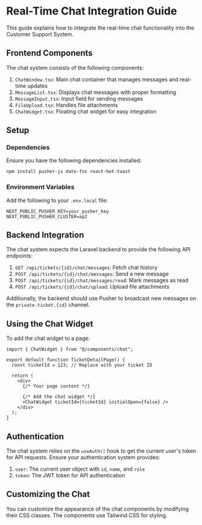 # Real-Time Chat Integration Guide

This guide explains how to integrate the real-time chat functionality into the Customer Support System.

## Frontend Components

The chat system consists of the following components:

1. `ChatWindow.tsx`: Main chat container that manages messages and real-time updates
2. `MessageList.tsx`: Displays chat messages with proper formatting
3. `MessageInput.tsx`: Input field for sending messages
4. `FileUpload.tsx`: Handles file attachments
5. `ChatWidget.tsx`: Floating chat widget for easy integration

## Setup

### Dependencies

Ensure you have the following dependencies installed:

```bash
npm install pusher-js date-fns react-hot-toast
```

### Environment Variables

Add the following to your `.env.local` file:

```
NEXT_PUBLIC_PUSHER_KEY=your_pusher_key
NEXT_PUBLIC_PUSHER_CLUSTER=ap2
```

## Backend Integration

The chat system expects the Laravel backend to provide the following API endpoints:

1. `GET /api/tickets/{id}/chat/messages`: Fetch chat history
2. `POST /api/tickets/{id}/chat/messages`: Send a new message
3. `POST /api/tickets/{id}/chat/messages/read`: Mark messages as read
4. `POST /api/tickets/{id}/chat/upload`: Upload file attachments

Additionally, the backend should use Pusher to broadcast new messages on the `private-ticket.{id}` channel.

## Using the Chat Widget

To add the chat widget to a page:

```tsx
import { ChatWidget } from "@/components/chat";

export default function TicketDetailPage() {
  const ticketId = 123; // Replace with your ticket ID
  
  return (
    <div>
      {/* Your page content */}
      
      {/* Add the chat widget */}
      <ChatWidget ticketId={ticketId} initialOpen={false} />
    </div>
  );
}
```

## Authentication

The chat system relies on the `useAuth()` hook to get the current user's token for API requests. Ensure your authentication system provides:

1. `user`: The current user object with `id`, `name`, and `role`
2. `token`: The JWT token for API authentication

## Customizing the Chat

You can customize the appearance of the chat components by modifying their CSS classes. The components use Tailwind CSS for styling.